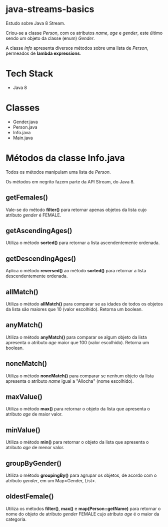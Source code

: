 # java-streams-basics

Estudo sobre Java 8 Stream.

Criou-se a classe *Person*, com os atributos *name*, *age* e *gender*, este último sendo um objeto da classe (enum) *Gender*.

A classe *Info* apresenta diversos métodos sobre uma lista de *Person*, permeados de **lambda expressions**.


# Tech Stack

* Java 8

# Classes

* Gender.java
* Person.java
* Info.java
* Main.java

# Métodos da classe Info.java

Todos os métodos manipulam uma lista de *Person*.

Os métodos em negrito fazem parte da API Stream, do Java 8.

## getFemales()

Vale-se do método **filter()** para retornar apenas objetos da lista cujo atributo _gender_ é FEMALE.

## getAscendingAges()

Utiliza o método **sorted()** para retornar a lista ascendentemente ordenada.

## getDescendingAges()

Aplica o método **reversed()** ao método **sorted()** para retornar a lista descendentemente ordenada.

## allMatch()

Utiliza o método **allMatch()** para comparar se as idades de todos os objetos da lista são maiores que 10 (valor escolhido). Retorna um boolean.

## anyMatch()

Utiliza o método **anyMatch()** para comparar se algum objeto da lista apresenta o atributo _age_ maior que 100 (valor escolhido). Retorna um boolean.

## noneMatch()

Utiliza o método **noneMatch()** para comparar se nenhum objeto da lista apresenta o atributo _name_ igual a "Aliocha" (nome escolhido).


## maxValue()

Utiliza o método **max()** para retornar o objeto da lista que apresenta o atributo _age_ de maior valor.

## minValue()

Utiliza o método **min()** para retornar o objeto da lista que apresenta o atributo _age_ de menor valor.

## groupByGender()

Utiliza o método **groupingBy()** para agrupar os objetos, de acordo com o atributo _gender_, em um Map<Gender, List<Person>>.
  
## oldestFemale()

Utiliza os métodos **filter()**, **max()** e **map(Person::getName)** para retornar o nome do objeto de atributo _gender_ FEMALE cujo atributo _age_ é o maior da categoria.

